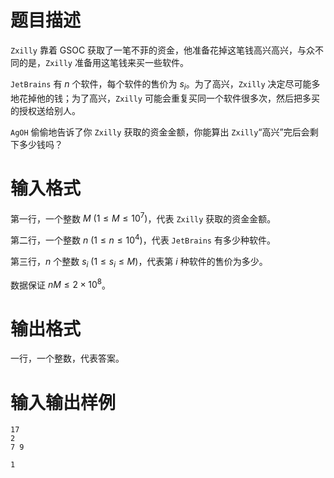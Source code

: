 # 题目描述

`Zxilly` 靠着 GSOC 获取了一笔不菲的资金，他准备花掉这笔钱高兴高兴，与众不同的是，`Zxilly` 准备用这笔钱来买一些软件。

`JetBrains` 有 $n$ 个软件，每个软件的售价为 $s_i$。为了高兴，`Zxilly` 决定尽可能多地花掉他的钱；为了高兴，`Zxilly` 可能会重复买同一个软件很多次，然后把多买的授权送给别人。

`AgOH` 偷偷地告诉了你 `Zxilly` 获取的资金金额，你能算出 `Zxilly`“高兴”完后会剩下多少钱吗？

# 输入格式

第一行，一个整数 $M~(1 \leq M \leq {10}^7)$，代表 `Zxilly` 获取的资金金额。

第二行，一个整数 $n~(1 \leq n \leq {10}^4)$，代表 `JetBrains` 有多少种软件。

第三行，$n$ 个整数 $s_i~(1 \leq s_i \leq M)$，代表第 $i$ 种软件的售价为多少。

数据保证 $nM \leq 2 \times {10}^8$。

# 输出格式

一行，一个整数，代表答案。

# 输入输出样例

```input1
17
2
7 9
```

```output1
1
```
